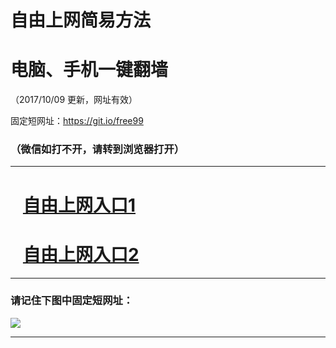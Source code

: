 ﻿# 自由上网简易方法

# 电脑、手机一键翻墙

（2017/10/09 更新，网址有效）

固定短网址：https://git.io/free99

### （微信如打不开，请转到浏览器打开）


***





# &nbsp;&nbsp; <a href="http://ft719112713.fwq-tz-1001.info/fwqtz01.html?t=100900122346 " target="_blank">自由上网入口1</a>
# &nbsp;&nbsp; <a href="http://ft2571030698.fwq-tz-1002.info/fwqtz02.html?t=100900115350 " target="_blank">自由上网入口2</a>
***

### 请记住下图中固定短网址：

<img src="https://s3-us-west-2.amazonaws.com/fwq-1001/yjfq-20170905okok.png" /> 


***

